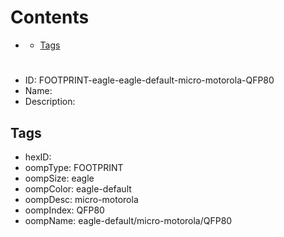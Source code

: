 



Contents
========

* [](#)
	* [Tags](#tags)

# 

- ID: FOOTPRINT-eagle-eagle-default-micro-motorola-QFP80
- Name: 
- Description: 

## Tags

- hexID: 
- oompType: FOOTPRINT
- oompSize: eagle
- oompColor: eagle-default
- oompDesc: micro-motorola
- oompIndex: QFP80
- oompName: eagle-default/micro-motorola/QFP80
